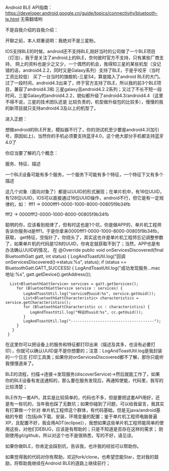 Android BLE API指南：https://developer.android.google.cn/guide/topics/connectivity/bluetooth-le.html 无需翻墙哟

不是自我介绍的自我介绍：

开聊之前，本人郑重说明：我绝对不是三星粉。

IOS支持BLE的时候，android还不支持BLE,刚好当时的公司做了一个BLE项目（灯泡），我于是关注了android上的BLE，奈何彼时官方不支持，只有某些厂商支持，
网上的资料也是少之又少，一个偶然的机会，我得知三星的某些机型（没记错的话，android4.2.2，同时又是Galaxy系列）支持了BLE，于是乎咬牙（当时工资比较低）
买了一台当时的旗舰机-三星S4，算是踏入了android BLE的大门。过了一段时间，android4.3出来了，终于官方支持了BLE，所以我的前3个BLE项目，兼容了android4.3和
三星galaxy且android4.2.2系列；又过了不长不短一段时间，三星Galaxy的android4.2.2，貌似都升级了android4.3/android4.4（这里不得不说，三星的技术团队还是
比较负责的，机型做升级包的比较多），慢慢的我的新项目就只支持android4.3及以上的机型了。

进入正题：

想做android的BLE开发，模拟器不行了，你的测试机至少要是android4.3(加引号，原因如上)，当然你的手机必须要支持蓝牙4.0，这个绝大部分手机都支持蓝牙4.0了

你应当要了解的几个概念：

服务、特征、描述

一个BLE设备可能有多个服务，一个服务下可能有多个特征，一个特征下又有多个描述

这几个对象（面向对象了）都是以UUID的形式展现；在单片机中，有16位UUID，有128位UUID，IOS可以直接通过16位UUID操作，android不行，但它是有一定规律的，如：
fff1 -> 0000fff1-0000-1000-8000-00805f9b34fb

fff2 -> 0000fff2-0000-1000-8000-00805f9b34fb

聪明的你，应该看到规律了，但有时这也是1个坑，你是做APP的，单片机工程师告诉你服务id是fff1，于是你拿来0000fff1-0000-1000-8000-00805f9b34fb，获取，
get特征，空指针了，你挠头了，其实这也许是单片机工程师忘记调整参数了，如果单片机的代码是128的UUID，你肯定就获取不到了；当然，APP也是有办法确认UUID的情况，
在
    @Override
     public void onServicesDiscovered(final BluetoothGatt gatt, int status) {
         LogAndToastUtil.log("回调onServicesDiscovered()->status:%s", status);
         if (status == BluetoothGatt.GATT_SUCCESS) {
             LogAndToastUtil.log("成功发现服务...mac地址:%s", gatt.getDevice().getAddress());


      List<BluetoothGattService> services = gatt.getServices();
         for (BluetoothGattService service : services) {
            LogAndToastUtil.log("service的uuid:%s", service.getUuid());
            List<BluetoothGattCharacteristic> characteristics = service.getCharacteristics();
            for (BluetoothGattCharacteristic cc : characteristics) {
               LogAndToastUtil.log("特征的uuid:%s", cc.getUuid());
            }
            LogAndToastUtil.log("-------------------------------------");
         }
       }
     }
 在这里你可以把设备上的服务和特征都打印出来（描述及其多，也没有必要打印），你就可以确认UUID是不是你想要的；注意：LogAndToastUtil.log是我封装的一个日志
 打印工具类；如果你对onServicesDiscovered都不了解，那你只能听我慢慢道来了。

 BLE的流程，扫描->连接->发现服务(discoverService)->然后就能工作了，如果你的BLE设备有发送通知的，那么要在服务发现后，再通知使能，代码里，我写的比较清楚；

 BLE作为一套API，其实是比较简单的，代码也不多，但是要把这套API用好，还是有一些坑的，当年我也踩了无数坑；如果你碰到了问题，可以给我留言，我其实有打算做一个针对
 单片机工程师这个群体，有代码基础，但是无java/android基础的专题（包括jdk下载、安装，环境变量的配置；鉴于单片机工程师电脑普遍XP，且配置不好，我会用ADT(eclipse)），我想如果这些单片机工程师能简单的使用这些，对他们DEBUG，应该是有帮助的；只是不知道是否存在这样的需求；
 刚刚使用git/github，所以对这个也不是很熟悉，写的不好，请见谅。

 如果你做BLE，你肯定会踩到坑，告诉我，也许我的经验可以帮助你。

 如果觉得我的代码对你有帮助，欢迎fork/clone，也希望您能Star，您对我的鼓励，将帮助我继续在Android BLE的道路上继续前行；
